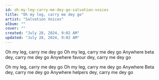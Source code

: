 ```yaml
---
id: oh-my-leg-carry-me-dey-go-salvation-voices
title: "Oh my leg, carry me dey go"
artist: "Salvation Voices"
album: ""
cover: ""
created: "July 28, 2024, 9:02 AM"
updated: "July 28, 2024, 9:02 AM"
---
```


Oh my leg, carry me dey go
Oh my leg, carry me dey go
Anywhere beta dey, carry me dey go
Anywhere favour dey, carry me dey go

Oh my leg, carry me dey go
Oh my leg, carry me dey go
Anywhere Beta dey, carry me dey go
Anywhere helpers dey, carry me dey go